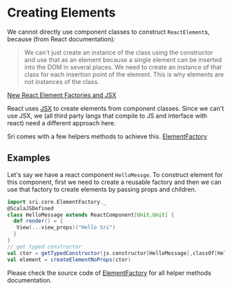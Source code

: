 # Creating Elements 

We cannot directly use component classes to construct `ReactElement`s, because (from React documentation): 

>We can't just create an instance of the class using the constructor and use that as an element because a single element can be inserted into the DOM in several places. We need to create an instance of that class for each insertion point of the element. This is why elements are not instances of the class.

[New React Element Factories and JSX](https://gist.github.com/sebmarkbage/d7bce729f38730399d28)

React uses [JSX](https://facebook.github.io/react/docs/jsx-in-depth.html) to create elements from component classes. Since we can't use JSX,  we (all third party langs that compile to JS and interface with react) need a different approach here.

Sri comes with a few helpers methods to achieve this.  [ElementFactory](https://github.com/chandu0101/sri/blob/master/core/src/main/scala/sri/core/ElementFactory.scala)

## Examples

Let's say we have a react component `HelloMessge`. To construct element for this component, first we need to create a reusable factory and then we can use that factory to create elements by passing props and children.

```scala
import sri.core.ElementFactory._
@ScalaJSDefined
class HelloMessage extends ReactComponent[Unit,Unit] {
  def render() = {
   View(...view_props)("Hello Sri")
  }
}
// get typed constructor
val ctor = getTypedConstructor(js.constructor[HelloMessage],classOf[HelloMessage])
val element = createElementNoProps(ctor)
```

Please check the source code of [ElementFactory](core/src/main/scala/sri/core/ElementFactory.scala) for all helper methods documentation.

